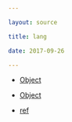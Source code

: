 ```yaml
---

layout: source

title: lang

date: 2017-09-26

---
```




* [Object](/source/java/lang/Object.html)


* [Object](/source/java/lang/Object.html)
* [ref](/source/java/lang/ref/)
